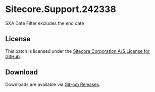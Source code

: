 # Sitecore.Support.242338
SXA Date Filter excludes the end date

## License  
This patch is licensed under the [Sitecore Corporation A/S License for GitHub](https://github.com/sitecoresupport/Sitecore.Support.242338/blob/master/LICENSE).  

## Download  
Downloads are available via [GitHub Releases](https://github.com/sitecoresupport/Sitecore.Support.242338/releases).  
